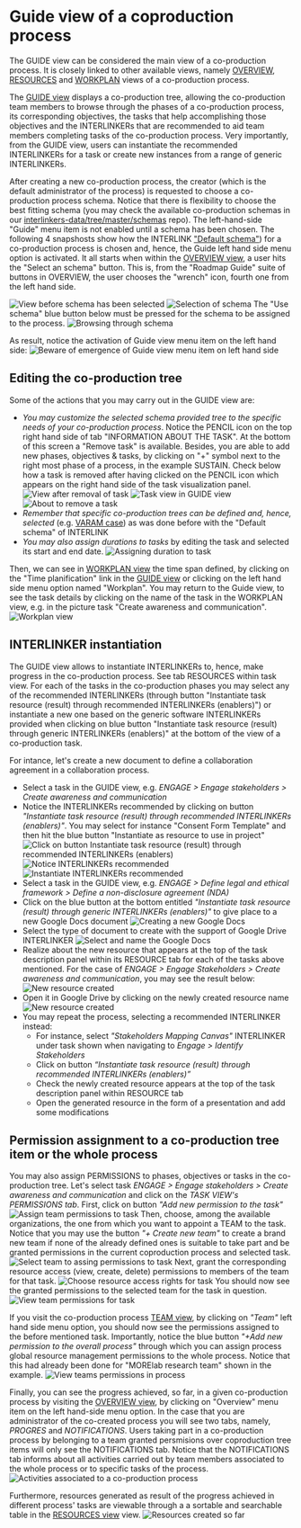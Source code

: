 # Guide view of a coproduction process

The GUIDE view can be considered the main view of a co-production process. It is closely linked to other available views, namely [OVERVIEW](/docs/en/coproductionprocess-overview.html), [RESOURCES](/docs/en/coproductionprocess-resources.html) and [WORKPLAN](/docs/en/coproductionprocess-workplan.html) views of a co-production process. 

The [GUIDE view](/docs/en/coproductionprocess-guide.html) displays a co-production tree, allowing the co-production team members to browse through the phases of a co-production process, its corresponding objectives, the tasks that help accomplishing those objectives and the INTERLINKERs that are recommended to aid team members completing tasks of the co-production process. Very importantly, from the GUIDE view, users can instantiate the recommended INTERLINKERs for a task or create new instances from a range of generic INTERLINKERs.

After creating a new co-production process, the creator (which is the default administrator of the process) is requested to choose a co-production process schema. Notice that there is flexibility to choose the best fitting schema (you may check the available co-production schemas in our [interlinkers-data/tree/master/schemas](https://github.com/interlink-project/interlinkers-data/tree/master/schemas) repo). The left-hand-side "Guide" menu item is not enabled until a schema has been chosen. The following 4 snapshosts show how the INTERLINK ["Default schema"](https://github.com/interlink-project/interlinkers-data/tree/master/schemas/default)) for a co-production process is chosen and, hence, the Guide left hand side menu option is activated. It all starts when within the [OVERVIEW view](/docs/en/coproductionprocess-overview.html), a user hits the "Select an schema" button. This is, from the "Roadmap Guide" suite of buttons in OVERVIEW, the user chooses the "wrench" icon, fourth one from the left hand side. 

   ![View before schema has been selected](images/guideview-defineschema0.png)
   ![Selection of schema](images/guideview-defineschema1.png)
The "Use schema" blue button below must be pressed for the schema to be assigned to the process. 
   ![Browsing through schema](images/guideview-defineschema2.png)
   
As result, notice the activation of Guide view menu item on the left hand side: ![Beware of emergence of Guide view menu item on left hand side](images/guideview-menuitememergence.png)

## Editing the co-production tree

Some of the actions that you may carry out in the GUIDE view are: 
   - *You may customize the selected schema provided tree to the specific needs of your co-production process*. Notice the PENCIL icon on the top right hand side of tab "INFORMATION ABOUT THE TASK". At the bottom of this screen a "Remove task" is available. Besides, you are able to add new phases, objectives & tasks, by clicking on "+" symbol next to the right most phase of a process, in the example SUSTAIN. Check below how a task is removed after having clicked on the PENCIL icon which appears on the right hand side of the task visualization panel.
   ![View after removal of task](images/guideview-after-taskremoval.png)
   ![Task view in GUIDE view](images/guideview-removetask-0.png)
   ![About to remove a task](images/guideview-removetask.png)
   - *Remember that specific co-production trees can be defined and, hence, selected* (e.g. [VARAM case](https://github.com/interlink-project/interlinkers-data/tree/master/schemas/servicedescriptionenhancement)) as was done before with the "Default schema" of INTERLINK
   - *You may also assign durations to tasks* by editing the task and selected its start and end date. 
   ![Assigning duration to task](images/guideview-assignduration.png)

Then, we can see in [WORKPLAN view](/docs/en/coproductionprocess-workplan.html) the time span defined, by clicking on the "Time planification" link in the [GUIDE view](/docs/en/coproductionprocess-guide.html) or clicking on the left hand side menu option named "Workplan". You may return to the Guide view, to see the task details by clicking on the name of the task in the WORKPLAN view, e.g. in the picture task "Create awareness and communication". 
   ![Workplan view](images/workplanview-taskduration.png)
   
## INTERLINKER instantiation

The GUIDE view allows to instantiate INTERLINKERs to, hence, make progress in the co-production process. See tab RESOURCES within task view. For each of the tasks in the co-production phases you may select any of the recommended INTERLINKERs (through button "Instantiate task resource (result) through recommended INTERLINKERs (enablers)") or instantiate a new one based on the generic software INTERLINKERs provided when clicking on blue button "Instantiate task resource (result) through generic INTERLINKERs (enablers)" at the bottom of the view of a co-production task. 

For intance, let's create a new document to define a collaboration agreement in a collaboration process.
- Select a task in the GUIDE view, e.g. *ENGAGE > Engage stakeholders > Create awareness and communication* 
- Notice the INTERLINKERs recommended by clicking on button *"Instantiate task resource (result) through recommended INTERLINKERs (enablers)"*. You may select for instance "Consent Form Template" and then hit the blue button "Instantiate as resource to use in project"
        ![Click on button Instantiate task resource (result) through recommended INTERLINKERs (enablers)](images/catalogueview-recommendedinterlinkers0.png)
	![Notice INTERLINKERs recommended](images/catalogueview-recommendedinterlinkers.png)
	![Instantiate INTERLINKERs recommended](images/catalogueview-instantiaterecommendedinterlinkers.png)
- Select a task in the GUIDE view, e.g. *ENGAGE > Define legal and ethical framework > Define a non-disclosure agreement (NDA)*
- Click on the blue button at the bottom entitled *"Instantiate task resource (result) through generic INTERLINKERs (enablers)"* to give place to a new Google Docs document
	![Creating a new Google Docs](images/guideview-genericINTERLINKERinstantiation.png)
- Select the type of document to create with the support of Google Drive INTERLINKER
	![Select and name the Google Docs](images/googledrive-interlinker-init.png)
- Realize about the new resource that appears at the top of the task description panel within its RESOURCE tab for each of the tasks above mentioned. For the case of *ENGAGE > Engage Stakeholders > Create awareness and communication*, you may see the result below:
	![New resource created](images/guideview-newresource-created.png)
- Open it in Google Drive by clicking on the newly created resource name
	![New resource created](images/googledrive-viewdocument.png)
- You may repeat the process, selecting a recommended INTERLINKER instead:
	- For instance, select *"Stakeholders Mapping Canvas"* INTERLINKER under task shown when navigating to *Engage > Identify Stakeholders*  
	- Click on button *“Instantiate task resource (result) through recommended INTERLINKERs (enablers)”*
	- Check the newly created resource appears at the top of the task description panel within RESOURCE tab
	- Open the generated resource in the form of a presentation and add some modifications

## Permission assignment to a co-production tree item or the whole process
You may also assign PERMISSIONS to phases, objectives or tasks in the co-production tree. Let's select task *ENGAGE > Engage stakeholders > Create awareness and communication* and click on the *TASK VIEW's PERMISSIONS tab*. First, click on button *"Add new permission to the task"*
	![Assign team permissions to task](images/guideview-addpermissiontask0.png)
Then, choose, among the available organizations, the one from which you want to appoint a TEAM to the task. Notice that you may use the button *"+ Create new team"* to create a brand new team if none of the already defined ones is suitable to take part and be granted permissions in the current coproduction process and selected task. 
	![Select team to assing permissions to task](images/guideview-addpermissiontask1.png)
Next, grant the corresponding resource access (view, create, delete) permissions to members of the team for that task. 
	![Choose resource access rights for task](images/guideview-addpermissiontask2.png)
You should now see the granted permissions to the selected team for the task in question. 
	![View team permissions for task](images/guideview-addpermissiontask3.png)

If you visit the co-production process [TEAM view](/docs/en/coproductionprocess-team.html), by clicking on *"Team"* left hand side menu option, you should now see the permissions assigned to the before mentioned task. Importantly, notice the blue button *"+Add new permission to the overall process"* through which you can assign process global resource management permissions to the whole process. Notice that this had already been done for "MORElab research team" shown in the example. 
	![View teams permissions in process](images/teamview-viewpermissions.png)

Finally, you can see the progress achieved, so far, in a given co-production process by visiting the [OVERVIEW view](/docs/en/coproductionprocess-overview.html), by clicking on "Overview" menu item on the left hand-side menu option. In the case that you are administrator of the co-created process you will see two tabs, namely, *PROGRES* and *NOTIFICATIONS*. Users taking part in a co-production process by belonging to a team granted persmisions over coproduction tree items will only see the NOTIFICATIONS tab. Notice that the NOTIFICATIONS tab informs about all activities carried out by team members associated to the whole process or to specific tasks of the process. 
	![Activities associated to a co-production process](images/coproductionproces-overview-notifications.png)

Furthermore, resources generated as result of the progress achieved in different process' tasks are viewable through a a sortable and searchable table in the [RESOURCES view](/docs/en/coproductionprocess-resources.html) view. 
	![Resources created so far](images/coproductionproces-resources.png)

